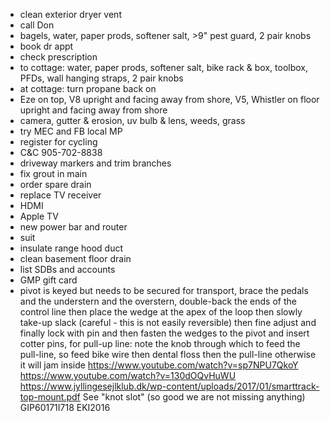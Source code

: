 - clean exterior dryer vent
- call Don
- bagels, water, paper prods, softener salt, >9" pest guard, 2 pair knobs
- book dr appt
- check prescription
- to cottage: water, paper prods, softener salt, bike rack & box, toolbox, PFDs, wall hanging straps, 2 pair knobs
- at cottage: turn propane back on
- Eze on top, V8 upright and facing away from shore, V5, Whistler on floor upright and facing away from shore
- camera, gutter & erosion, uv bulb & lens, weeds, grass
- try MEC and FB local MP
- register for cycling
- C&C 905-702-8838
- driveway markers and trim branches
- fix grout in main
- order spare drain
- replace TV receiver
- HDMI
- Apple TV
- new power bar and router
- suit
- insulate range hood duct
- clean basement floor drain
- list SDBs and accounts
- GMP gift card
- pivot is keyed but needs to be secured for transport, brace the pedals and the understern and the overstern, double-back the ends of the control line then place the wedge at the apex of the loop then slowly take-up slack (careful - this is not easily reversible) then fine adjust and finally lock with pin and then fasten the wedges to the pivot and insert cotter pins, for pull-up line: note the knob through which to feed the pull-line, so feed bike wire then dental floss then the pull-line otherwise it will jam inside https://www.youtube.com/watch?v=sp7NPU7QkoY https://www.youtube.com/watch?v=130dOQvHuWU https://www.jyllingesejlklub.dk/wp-content/uploads/2017/01/smarttrack-top-mount.pdf See "knot slot" (so good we are not missing anything) GIP60171I718 EKI2016

